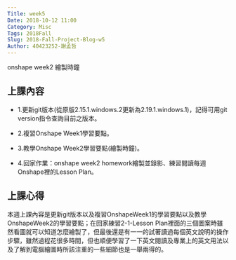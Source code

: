 ```yaml
---
Title: week5
Date: 2018-10-12 11:00
Category: Misc
Tags: 2018Fall
Slug: 2018-Fall-Project-Blog-w5
Author: 40423252-謝孟哲
---
```


onshape week2 繪製時鐘

<!-- PELICAN_END_SUMMARY -->

上課內容
----

* 1.更新git版本(從原版2.15.1.windows.2更新為2.19.1.windows.1)，記得可用git version指令查詢目前之版本。

* 2.複習Onshape Week1學習要點。

* 3.教學Onshape Week2學習要點(繪製時鐘)。

* 4.回家作業：onshape week2 homework繪製並錄影、練習閱讀每週Onshape裡的Lesson Plan。

上課心得
----

本週上課內容是更新git版本以及複習OnshapeWeek1的學習要點以及教學OnshapeWeek2的學習要點；在回家練習2-1-Lesson Plan裡面的三個圖案時雖然看圖就可以知道怎麼繪製了，但最後還是有一一的試著讀過每個英文說明的操作步驟，雖然過程花很多時間，但也順便學習了一下英文閱讀及專業上的英文用法以及了解到電腦繪圖時所該注重的一些細節也是一舉兩得的。


